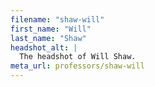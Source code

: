 ```yaml
---
filename: "shaw-will"
first_name: "Will"
last_name: "Shaw"
headshot_alt: |
  The headshot of Will Shaw.
meta_url: professors/shaw-will
---
```

